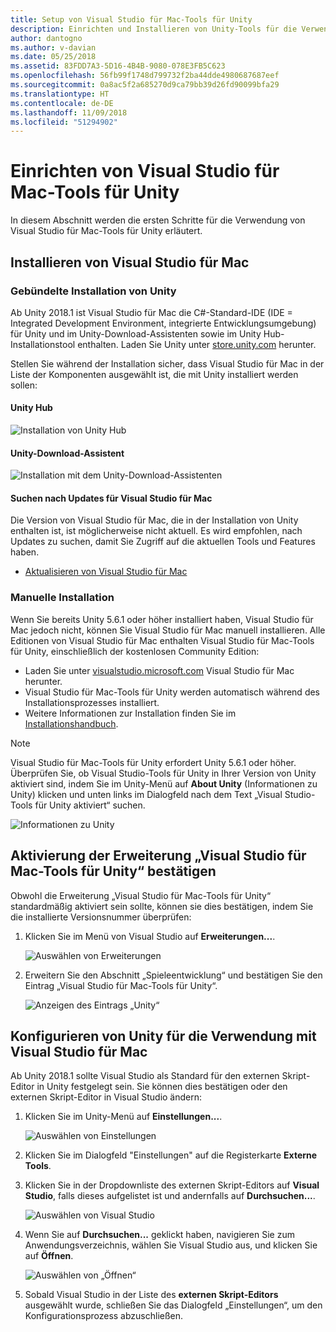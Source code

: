 ```yaml
---
title: Setup von Visual Studio für Mac-Tools für Unity
description: Einrichten und Installieren von Unity-Tools für die Verwendung in Visual Studio für Mac
author: dantogno
ms.author: v-davian
ms.date: 05/25/2018
ms.assetid: 83FDD7A3-5D16-4B4B-9080-078E3FB5C623
ms.openlocfilehash: 56fb99f1748d799732f2ba44dde4980687687eef
ms.sourcegitcommit: 0a8ac5f2a685270d9ca79bb39d26fd90099bfa29
ms.translationtype: HT
ms.contentlocale: de-DE
ms.lasthandoff: 11/09/2018
ms.locfileid: "51294902"
---
```

# <a name="set-up-visual-studio-for-mac-tools-for-unity"></a>Einrichten von Visual Studio für Mac-Tools für Unity

In diesem Abschnitt werden die ersten Schritte für die Verwendung von Visual Studio für Mac-Tools für Unity erläutert.

## <a name="install-visual-studio-for-mac"></a>Installieren von Visual Studio für Mac

### <a name="unity-bundled-installation"></a>Gebündelte Installation von Unity

Ab Unity 2018.1 ist Visual Studio für Mac die C#-Standard-IDE (IDE = Integrated Development Environment, integrierte Entwicklungsumgebung) für Unity und im Unity-Download-Assistenten sowie im Unity Hub-Installationstool enthalten. Laden Sie Unity unter [store.unity.com](https://store.unity.com/) herunter.

Stellen Sie während der Installation sicher, dass Visual Studio für Mac in der Liste der Komponenten ausgewählt ist, die mit Unity installiert werden sollen:

#### <a name="unity-hub"></a>Unity Hub

![Installation von Unity Hub](media/setup-vsmac-tools-unity-image7.png)

#### <a name="unity-download-assistant"></a>Unity-Download-Assistent

![Installation mit dem Unity-Download-Assistenten](media/setup-vsmac-tools-unity-image8.png)

#### <a name="check-for-updates-to-visual-studio-for-mac"></a>Suchen nach Updates für Visual Studio für Mac

Die Version von Visual Studio für Mac, die in der Installation von Unity enthalten ist, ist möglicherweise nicht aktuell. Es wird empfohlen, nach Updates zu suchen, damit Sie Zugriff auf die aktuellen Tools und Features haben.

* [Aktualisieren von Visual Studio für Mac](update.md)

### <a name="manual-installation"></a>Manuelle Installation

Wenn Sie bereits Unity 5.6.1 oder höher installiert haben, Visual Studio für Mac jedoch nicht, können Sie Visual Studio für Mac manuell installieren. Alle Editionen von Visual Studio für Mac enthalten Visual Studio für Mac-Tools für Unity, einschließlich der kostenlosen Community Edition:

* Laden Sie unter [visualstudio.microsoft.com](https://visualstudio.microsoft.com/) Visual Studio für Mac herunter.
* Visual Studio für Mac-Tools für Unity werden automatisch während des Installationsprozesses installiert.
* Weitere Informationen zur Installation finden Sie im [Installationshandbuch](installation.md).

> [!NOTE]
> Visual Studio für Mac-Tools für Unity erfordert Unity 5.6.1 oder höher. Überprüfen Sie, ob Visual Studio-Tools für Unity in Ihrer Version von Unity aktiviert sind, indem Sie im Unity-Menü auf **About Unity** (Informationen zu Unity) klicken und unten links im Dialogfeld nach dem Text „Visual Studio-Tools für Unity aktiviert“ suchen.
>
> ![Informationen zu Unity](media/setup-vsmac-tools-unity-image3.png)

## <a name="confirm-that-the-visual-studio-for-mac-tools-for-unity-extension-is-enabled"></a>Aktivierung der Erweiterung „Visual Studio für Mac-Tools für Unity“ bestätigen

Obwohl die Erweiterung „Visual Studio für Mac-Tools für Unity“ standardmäßig aktiviert sein sollte, können sie dies bestätigen, indem Sie die installierte Versionsnummer überprüfen:

1. Klicken Sie im Menü von Visual Studio auf **Erweiterungen...**.

   ![Auswählen von Erweiterungen](media/setup-vsmac-tools-unity-image1.png)

2. Erweitern Sie den Abschnitt „Spieleentwicklung“ und bestätigen Sie den Eintrag „Visual Studio für Mac-Tools für Unity“.

   ![Anzeigen des Eintrags „Unity“](media/setup-vsmac-tools-unity-image2.png)

## <a name="configure-unity-for-use-with-visual-studio-for-mac"></a>Konfigurieren von Unity für die Verwendung mit Visual Studio für Mac

Ab Unity 2018.1 sollte Visual Studio als Standard für den externen Skript-Editor in Unity festgelegt sein. Sie können dies bestätigen oder den externen Skript-Editor in Visual Studio ändern:

1. Klicken Sie im Unity-Menü auf **Einstellungen...**.

   ![Auswählen von Einstellungen](media/setup-vsmac-tools-unity-image4.png)

2. Klicken Sie im Dialogfeld "Einstellungen" auf die Registerkarte **Externe Tools**.

3. Klicken Sie in der Dropdownliste des externen Skript-Editors auf **Visual Studio**, falls dieses aufgelistet ist und andernfalls auf **Durchsuchen...**.

   ![Auswählen von Visual Studio](media/setup-vsmac-tools-unity-image5.png)

4. Wenn Sie auf **Durchsuchen...** geklickt haben, navigieren Sie zum Anwendungsverzeichnis, wählen Sie Visual Studio aus, und klicken Sie auf **Öffnen**.

   ![Auswählen von „Öffnen“](media/setup-vsmac-tools-unity-image6.png)

5. Sobald Visual Studio in der Liste des **externen Skript-Editors** ausgewählt wurde, schließen Sie das Dialogfeld „Einstellungen“, um den Konfigurationsprozess abzuschließen.